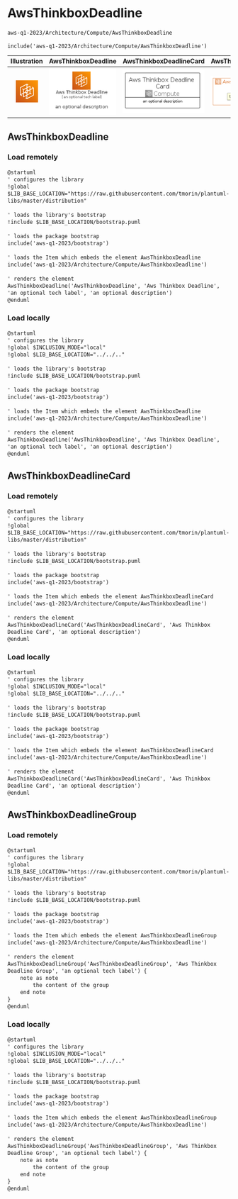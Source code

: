# AwsThinkboxDeadline


```text
aws-q1-2023/Architecture/Compute/AwsThinkboxDeadline
```

```text
include('aws-q1-2023/Architecture/Compute/AwsThinkboxDeadline')
```



| Illustration | AwsThinkboxDeadline | AwsThinkboxDeadlineCard | AwsThinkboxDeadlineGroup |
| :---: | :---: | :---: | :---: |
| ![illustration for Illustration](../../../aws-q1-2023/Architecture/Compute/AwsThinkboxDeadline.png) | ![illustration for AwsThinkboxDeadline](../../../aws-q1-2023/Architecture/Compute/AwsThinkboxDeadline.Local.png) | ![illustration for AwsThinkboxDeadlineCard](../../../aws-q1-2023/Architecture/Compute/AwsThinkboxDeadlineCard.Local.png) | ![illustration for AwsThinkboxDeadlineGroup](../../../aws-q1-2023/Architecture/Compute/AwsThinkboxDeadlineGroup.Local.png) |




## AwsThinkboxDeadline

### Load remotely
```plantuml
@startuml
' configures the library
!global $LIB_BASE_LOCATION="https://raw.githubusercontent.com/tmorin/plantuml-libs/master/distribution"

' loads the library's bootstrap
!include $LIB_BASE_LOCATION/bootstrap.puml

' loads the package bootstrap
include('aws-q1-2023/bootstrap')

' loads the Item which embeds the element AwsThinkboxDeadline
include('aws-q1-2023/Architecture/Compute/AwsThinkboxDeadline')

' renders the element
AwsThinkboxDeadline('AwsThinkboxDeadline', 'Aws Thinkbox Deadline', 'an optional tech label', 'an optional description')
@enduml
```

### Load locally
```plantuml
@startuml
' configures the library
!global $INCLUSION_MODE="local"
!global $LIB_BASE_LOCATION="../../.."

' loads the library's bootstrap
!include $LIB_BASE_LOCATION/bootstrap.puml

' loads the package bootstrap
include('aws-q1-2023/bootstrap')

' loads the Item which embeds the element AwsThinkboxDeadline
include('aws-q1-2023/Architecture/Compute/AwsThinkboxDeadline')

' renders the element
AwsThinkboxDeadline('AwsThinkboxDeadline', 'Aws Thinkbox Deadline', 'an optional tech label', 'an optional description')
@enduml
```

## AwsThinkboxDeadlineCard

### Load remotely
```plantuml
@startuml
' configures the library
!global $LIB_BASE_LOCATION="https://raw.githubusercontent.com/tmorin/plantuml-libs/master/distribution"

' loads the library's bootstrap
!include $LIB_BASE_LOCATION/bootstrap.puml

' loads the package bootstrap
include('aws-q1-2023/bootstrap')

' loads the Item which embeds the element AwsThinkboxDeadlineCard
include('aws-q1-2023/Architecture/Compute/AwsThinkboxDeadline')

' renders the element
AwsThinkboxDeadlineCard('AwsThinkboxDeadlineCard', 'Aws Thinkbox Deadline Card', 'an optional description')
@enduml
```

### Load locally
```plantuml
@startuml
' configures the library
!global $INCLUSION_MODE="local"
!global $LIB_BASE_LOCATION="../../.."

' loads the library's bootstrap
!include $LIB_BASE_LOCATION/bootstrap.puml

' loads the package bootstrap
include('aws-q1-2023/bootstrap')

' loads the Item which embeds the element AwsThinkboxDeadlineCard
include('aws-q1-2023/Architecture/Compute/AwsThinkboxDeadline')

' renders the element
AwsThinkboxDeadlineCard('AwsThinkboxDeadlineCard', 'Aws Thinkbox Deadline Card', 'an optional description')
@enduml
```

## AwsThinkboxDeadlineGroup

### Load remotely
```plantuml
@startuml
' configures the library
!global $LIB_BASE_LOCATION="https://raw.githubusercontent.com/tmorin/plantuml-libs/master/distribution"

' loads the library's bootstrap
!include $LIB_BASE_LOCATION/bootstrap.puml

' loads the package bootstrap
include('aws-q1-2023/bootstrap')

' loads the Item which embeds the element AwsThinkboxDeadlineGroup
include('aws-q1-2023/Architecture/Compute/AwsThinkboxDeadline')

' renders the element
AwsThinkboxDeadlineGroup('AwsThinkboxDeadlineGroup', 'Aws Thinkbox Deadline Group', 'an optional tech label') {
    note as note
        the content of the group
    end note
}
@enduml
```

### Load locally
```plantuml
@startuml
' configures the library
!global $INCLUSION_MODE="local"
!global $LIB_BASE_LOCATION="../../.."

' loads the library's bootstrap
!include $LIB_BASE_LOCATION/bootstrap.puml

' loads the package bootstrap
include('aws-q1-2023/bootstrap')

' loads the Item which embeds the element AwsThinkboxDeadlineGroup
include('aws-q1-2023/Architecture/Compute/AwsThinkboxDeadline')

' renders the element
AwsThinkboxDeadlineGroup('AwsThinkboxDeadlineGroup', 'Aws Thinkbox Deadline Group', 'an optional tech label') {
    note as note
        the content of the group
    end note
}
@enduml
```

